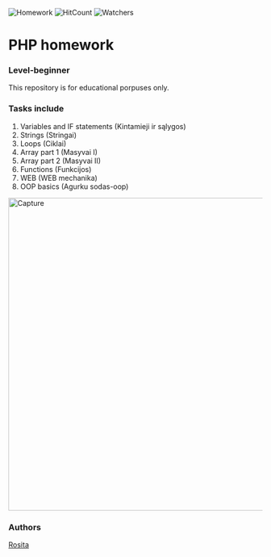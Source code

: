 ![Homework](https://img.shields.io/badge/PHP-homework-blue)
![HitCount](http://hits.dwyl.com/rositatisor/homework.svg)
![Watchers](https://img.shields.io/github/watchers/rositatisor/homework?style=social)

# PHP homework
### Level-beginner

This repository is for educational porpuses only. 

### Tasks include
1. Variables and IF statements (Kintamieji ir sąlygos)
2. Strings (Stringai)
3. Loops (Ciklai)
4. Array part 1 (Masyvai I)
5. Array part 2 (Masyvai II)
6. Functions (Funkcijos)
7. WEB (WEB mechanika)
8. OOP basics (Agurku sodas-oop)

<img width="620" alt="Capture" src="https://user-images.githubusercontent.com/70884246/103665114-b7e8ef80-4f7b-11eb-9365-4791f4ab806f.PNG">


### Authors
[Rosita](https://github.com/rositatisor)
